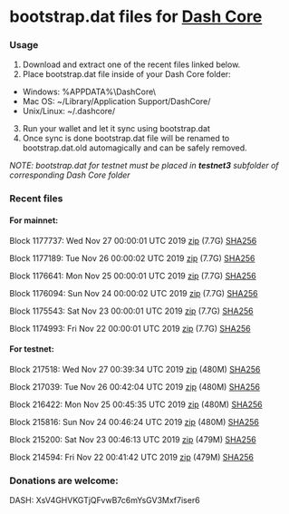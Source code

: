 # bootstrap.dat files for [Dash Core](https://github.com/dashpay/dash)

### Usage

1. Download and extract one of the recent files linked below.
2. Place bootstrap.dat file inside of your Dash Core folder:
 - Windows: %APPDATA%\DashCore\
 - Mac OS: ~/Library/Application Support/DashCore/
 - Unix/Linux: ~/.dashcore/
3. Run your wallet and let it sync using bootstrap.dat
4. Once sync is done bootstrap.dat file will be renamed to bootstrap.dat.old automagically and can be safely removed.

_NOTE: bootstrap.dat for testnet must be placed in **testnet3** subfolder of corresponding Dash Core folder_

### Recent files

#### For mainnet:

Block 1177737: Wed Nov 27 00:00:01 UTC 2019 [zip](https://dash-bootstrap.ams3.digitaloceanspaces.com/mainnet/2019-11-27/bootstrap.dat.zip) (7.7G) [SHA256](https://dash-bootstrap.ams3.digitaloceanspaces.com/mainnet/2019-11-27/sha256.txt)

Block 1177189: Tue Nov 26 00:00:02 UTC 2019 [zip](https://dash-bootstrap.ams3.digitaloceanspaces.com/mainnet/2019-11-26/bootstrap.dat.zip) (7.7G) [SHA256](https://dash-bootstrap.ams3.digitaloceanspaces.com/mainnet/2019-11-26/sha256.txt)

Block 1176641: Mon Nov 25 00:00:01 UTC 2019 [zip](https://dash-bootstrap.ams3.digitaloceanspaces.com/mainnet/2019-11-25/bootstrap.dat.zip) (7.7G) [SHA256](https://dash-bootstrap.ams3.digitaloceanspaces.com/mainnet/2019-11-25/sha256.txt)

Block 1176094: Sun Nov 24 00:00:02 UTC 2019 [zip](https://dash-bootstrap.ams3.digitaloceanspaces.com/mainnet/2019-11-24/bootstrap.dat.zip) (7.7G) [SHA256](https://dash-bootstrap.ams3.digitaloceanspaces.com/mainnet/2019-11-24/sha256.txt)

Block 1175543: Sat Nov 23 00:00:01 UTC 2019 [zip](https://dash-bootstrap.ams3.digitaloceanspaces.com/mainnet/2019-11-23/bootstrap.dat.zip) (7.7G) [SHA256](https://dash-bootstrap.ams3.digitaloceanspaces.com/mainnet/2019-11-23/sha256.txt)

Block 1174993: Fri Nov 22 00:00:01 UTC 2019 [zip](https://dash-bootstrap.ams3.digitaloceanspaces.com/mainnet/2019-11-22/bootstrap.dat.zip) (7.7G) [SHA256](https://dash-bootstrap.ams3.digitaloceanspaces.com/mainnet/2019-11-22/sha256.txt)


#### For testnet:

Block 217518: Wed Nov 27 00:39:34 UTC 2019 [zip](https://dash-bootstrap.ams3.digitaloceanspaces.com/testnet/2019-11-27/bootstrap.dat.zip) (480M) [SHA256](https://dash-bootstrap.ams3.digitaloceanspaces.com/testnet/2019-11-27/sha256.txt)

Block 217039: Tue Nov 26 00:42:04 UTC 2019 [zip](https://dash-bootstrap.ams3.digitaloceanspaces.com/testnet/2019-11-26/bootstrap.dat.zip) (480M) [SHA256](https://dash-bootstrap.ams3.digitaloceanspaces.com/testnet/2019-11-26/sha256.txt)

Block 216422: Mon Nov 25 00:45:35 UTC 2019 [zip](https://dash-bootstrap.ams3.digitaloceanspaces.com/testnet/2019-11-25/bootstrap.dat.zip) (480M) [SHA256](https://dash-bootstrap.ams3.digitaloceanspaces.com/testnet/2019-11-25/sha256.txt)

Block 215816: Sun Nov 24 00:46:24 UTC 2019 [zip](https://dash-bootstrap.ams3.digitaloceanspaces.com/testnet/2019-11-24/bootstrap.dat.zip) (480M) [SHA256](https://dash-bootstrap.ams3.digitaloceanspaces.com/testnet/2019-11-24/sha256.txt)

Block 215200: Sat Nov 23 00:46:13 UTC 2019 [zip](https://dash-bootstrap.ams3.digitaloceanspaces.com/testnet/2019-11-23/bootstrap.dat.zip) (479M) [SHA256](https://dash-bootstrap.ams3.digitaloceanspaces.com/testnet/2019-11-23/sha256.txt)

Block 214594: Fri Nov 22 00:41:42 UTC 2019 [zip](https://dash-bootstrap.ams3.digitaloceanspaces.com/testnet/2019-11-22/bootstrap.dat.zip) (479M) [SHA256](https://dash-bootstrap.ams3.digitaloceanspaces.com/testnet/2019-11-22/sha256.txt)


### Donations are welcome:

DASH: XsV4GHVKGTjQFvwB7c6mYsGV3Mxf7iser6

